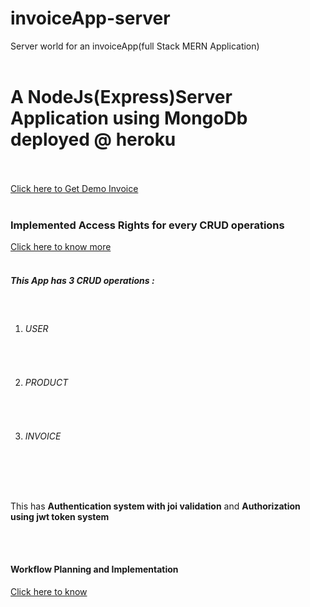# invoiceApp-server
Server world for an invoiceApp(full Stack MERN Application)
<br><br>
<h1>A NodeJs(Express)Server Application using MongoDb deployed @ heroku</h1>
<br><br>
<a href="" target="_blank">Click here to Get Demo Invoice</a>
<br><br>

<h3>Implemented Access Rights for every CRUD operations</h3>
<a href="https://docs.google.com/document/d/1fWZuMyQ-GwEnmQeR_PDIYw09CVJMvZtZLK-9LQLJz0U/edit" target="_blank">Click here to know more</a>
<br>
<br>
<h5>This App has 3 CRUD operations :</h5>

<ol>
<br>
<li><h6>USER</h6></li>
<br>

<li><h6>PRODUCT</h6></li>
<br>

<li><h6>INVOICE</h6></li>
<br>

</ol>
<br>
<p>This has <strong>Authentication system with joi validation</strong> and <strong>Authorization using jwt token system</strong></p> 
<br>
<br>
<h4>Workflow Planning and Implementation </h4>
<a href="https://docs.google.com/document/d/1vkZNkbmejWc1y7i4A7zamCkmJnSLhW0AC7A1kIg0uF4/edit?usp=sharing" target="_blank">Click here to know</a>
<br>
<br><br>
